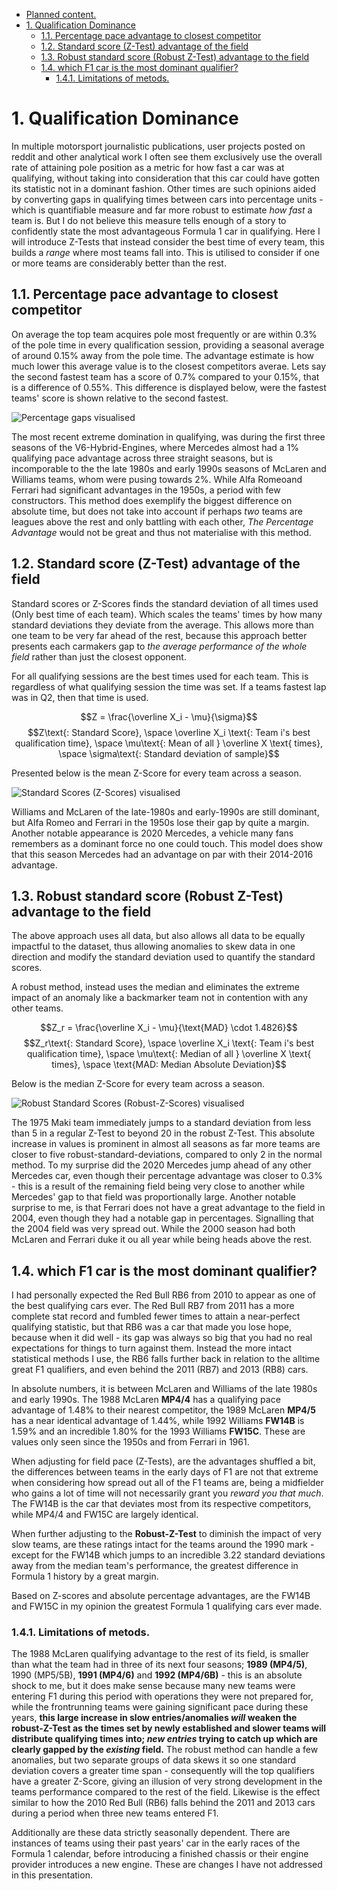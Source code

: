 - [Planned content.](#planned-content)
- [1. Qualification Dominance](#1-qualification-dominance)
  - [1.1. Percentage pace advantage to closest competitor](#11-percentage-pace-advantage-to-closest-competitor)
  - [1.2. Standard score (Z-Test) advantage of the field](#12-standard-score-z-test-advantage-of-the-field)
  - [1.3. Robust standard score (Robust Z-Test) advantage to the field](#13-robust-standard-score-robust-z-test-advantage-to-the-field)
  - [1.4. which F1 car is the most dominant qualifier?](#14-which-f1-car-is-the-most-dominant-qualifier)
    - [1.4.1. Limitations of metods.](#141-limitations-of-metods)

# 1. Qualification Dominance
In multiple motorsport journalistic publications, user projects posted on reddit
and other analytical work I often see them exclusively use the overall rate of
attaining pole position as a metric for how fast a car was at qualifying, without
taking into consideration that this car could have gotten its statistic not in a
dominant fashion. Other times are such opinions aided by converting gaps in
qualifying times between cars into percentage units - which is quantifiable
measure and far more robust to estimate _how fast_ a team is. But I do not believe
this measure tells enough of a story to confidently state the most advantageous
Formula 1 car in qualifying. Here I will introduce Z-Tests that instead consider
the best time of every team, this builds a *range* where most teams fall into. This
is utilised to consider if one or more teams are considerably better than the rest.


## 1.1. Percentage pace advantage to closest competitor
On average the top team acquires pole most frequently or are within 0.3% of the pole
time in every qualification session, providing a seasonal average of around 0.15% away
from the pole time. The advantage estimate is how much lower this average value is
to the closest competitors averae. Lets say the second fastest team has a score of
0.7% compared to your 0.15%, that is a difference of 0.55%. This difference is
displayed below, were the fastest teams' score is shown relative to the second fastest.

![Percentage gaps visualised](figures/Fig_diffPCT_restricted_vertical_limits.png?raw=true)

The most recent extreme domination in qualifying, was during the first three seasons
of the V6-Hybrid-Engines, where Mercedes almost had a 1% qualifying pace advantage
across three straight seasons, but is incomporable to the the late 1980s and early
1990s seasons of McLaren and Williams teams, whom were pusing towards 2%.
While Alfa Romeoand Ferrari had significant advantages in the 1950s, a period with few constructors.
This method does exemplify the biggest difference on absolute time, but does not
take into account if perhaps _two_ teams are leagues above the rest and only battling
with each other, _The Percentage Advantage_ would not be great and thus not
materialise with this method.

## 1.2. Standard score (Z-Test) advantage of the field

Standard scores or Z-Scores finds the standard deviation of all times used
(Only best time of each team). Which scales the teams' times by how many standard
deviations they deviate from the average. This allows more than one team to
be very far ahead of the rest, because this approach better presents each carmakers
gap to _the average performance of the whole field_ rather than just the closest opponent.

For all qualifying sessions are the best times used for each team. This is regardless of what qualifying session the time was set. If a teams fastest lap was in Q2, then that time is used. 

$$Z = \frac{\overline X_i - \mu}{\sigma}$$
$$Z\text{: Standard Score}, \space \overline X_i \text{: Team i's best qualification time}, \space \mu\text{: Mean of all } \overline X \text{ times}, \space \sigma\text{: Standard deviation of sample}$$

Presented below is the mean Z-Score for every team across a season.

![Standard Scores (Z-Scores) visualised](figures/Fig_Z_Scores_restricted_vertical_limits.png?raw=true)

Williams and McLaren of the late-1980s and early-1990s are still dominant, but Alfa Romeo and Ferrari in the 1950s lose their gap by quite a margin. Another notable appearance is 2020 Mercedes, a vehicle many fans remembers as a dominant force no one could touch. This model does show that this season Mercedes had an advantage on par with their 2014-2016 advantage. 

## 1.3. Robust standard score (Robust Z-Test) advantage to the field

The above approach uses all data, but also allows all data to be equally impactful to the dataset, thus allowing anomalies to skew data in one direction and modify the standard deviation used to quantify the standard scores.

A robust method, instead uses the median and eliminates the extreme impact of an anomaly like a backmarker team not in contention with any other teams.

$$Z_r = \frac{\overline X_i - \mu}{\text{MAD} \cdot 1.4826}$$
$$Z_r\text{: Standard Score}, \space \overline X_i \text{: Team i's best qualification time}, \space \mu\text{: Median of all } \overline X \text{ times}, \space \text{MAD: Median Absolute Deviation}$$

Below is the median Z-Score for every team across a season.

![Robust Standard Scores (Robust-Z-Scores) visualised](figures/Fig_Robust_Z_Scores_restricted_vertical_limits.png?raw=true)

The 1975 Maki team immediately jumps to a standard deviation from less than 5 in a regular Z-Test to beyond 20 in the robust Z-Test. This absolute increase in values is prominent in almost all seasons as far more teams are closer to five robust-standard-deviations, compared to only 2 in the normal method. To my surprise did the 2020 Mercedes jump ahead of any other Mercedes car, even though their percentage advantage was closer to 0.3% - this is a result of the remaining field being very close to another while Mercedes' gap to that field was proportionally large. Another notable surprise to me, is that Ferrari does not have a great advantage to the field in 2004, even though they had a notable gap in percentages. Signalling that the 2004 field was very spread out. While the 2000 season had both McLaren and Ferrari duke it ou all year while being heads above the rest.

## 1.4. which F1 car is the most dominant qualifier?
I had personally expected the Red Bull RB6 from 2010 to appear as one of the best qualifying cars ever. The Red Bull RB7 from 2011 has a more complete stat record and fumbled fewer times to attain a near-perfect qualifying statistic, but that RB6 was a car that made you lose hope, because when it did well - its gap was always so big that you had no real expectations for things to turn against them. Instead the more intact statistical methods I use, the RB6 falls further back in relation to the alltime great F1 qualifiers, and even behind the 2011 (RB7) and 2013 (RB8) cars.

In absolute numbers, it is between McLaren and Williams of the late 1980s and early 1990s. The 1988 McLaren **MP4/4** has a qualifying pace advantage of 1.48% to their nearest competitor, the 1989 McLaren **MP4/5** has a near identical advantage of 1.44%, while 1992 Williams **FW14B** is 1.59% and an incredible 1.80% for the 1993 Williams **FW15C**. These are values only seen since the 1950s and from Ferrari in 1961.

When adjusting for field pace (Z-Tests), are the advantages shuffled a bit, the differences between teams in the early days of F1 are not that extreme when considering how spread out all of the F1 teams are, being a midfielder who gains a lot of time will not necessarily grant you _reward you that much_. The FW14B is the car that deviates most from its respective competitors, while MP4/4 and FW15C are largely identical.

When further adjusting to the **Robust-Z-Test** to diminish the impact of very slow teams, are these ratings intact for the teams around the 1990 mark - except for the FW14B which jumps to an incredible 3.22 standard deviations away from the median team's performance, the greatest difference in Formula 1 history by a great margin.

Based on Z-scores and absolute percentage advantages, are the FW14B and FW15C in my opinion the greatest Formula 1 qualifying cars ever made.

### 1.4.1. Limitations of metods.

The 1988 McLaren qualifying advantage to the rest of its field, is smaller than
what the team had in three of its next four seasons; **1989 (MP4/5)**, 1990 (MP5/5B),
**1991 (MP4/6)** and **1992 (MP4/6B)** - this is an absolute shock to me, but it does
make sense because many new teams were entering F1 during this period with operations
they were not prepared for, while the frontrunning teams were gaining significant pace during these years, **this large increase in slow entries/anomalies _will_ weaken the robust-Z-Test as the times set by newly established and slower teams will distribute qualifying times into; _new entries_ trying to catch up which are clearly gapped by the _existing_ field.** The robust method can handle a few anomalies, but two separate groups of data skews it so one standard deviation covers
a greater time span - consequently will the top qualifiers have a greater Z-Score, giving an illusion of very strong development in the teams performance compared to the rest of the field. Likewise is the effect similar to how the 2010 Red Bull (RB6) falls behind the 2011 and 2013 cars during a period when three new teams entered F1.

Additionally are these data strictly seasonally dependent. There are instances of
teams using their past years' car in the early races of the Formula 1 calendar,
before introducing a finished chassis or their engine provider introduces a new engine.
These are changes I have not addressed in this presentation.

